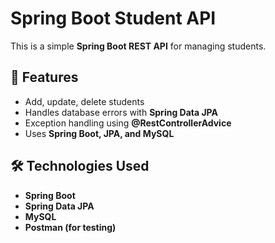 # Spring Boot Student API

This is a simple **Spring Boot REST API** for managing students.

## 🚀 Features
- Add, update, delete students
- Handles database errors with **Spring Data JPA**
- Exception handling using **@RestControllerAdvice**
- Uses **Spring Boot, JPA, and MySQL**

## 🛠 Technologies Used
- **Spring Boot**
- **Spring Data JPA**
- **MySQL**
- **Postman (for testing)**

